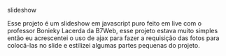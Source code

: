 slideshow

Esse projeto é um slideshow em javascript puro feito em live com o professor Bonieky Lacerda da B7Web, esse projeto estava muito simples então eu acrescentei 
o uso de ajax para fazer a requisição das fotos para colocá-las no slide e estilizei algumas partes pequenas do projeto.